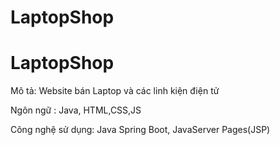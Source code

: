 # LaptopShop
# LaptopShop
Mô tả: Website bán Laptop và các linh kiện điện tử

Ngôn ngữ : Java, HTML,CSS,JS

Công nghệ sử dụng: Java Spring Boot, JavaServer Pages(JSP) 




